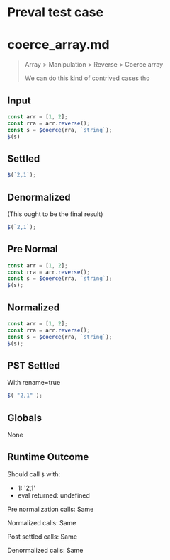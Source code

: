 # Preval test case

# coerce_array.md

> Array > Manipulation > Reverse > Coerce array
>
> We can do this kind of contrived cases tho

## Input

`````js filename=intro
const arr = [1, 2];
const rra = arr.reverse();
const s = $coerce(rra, `string`);
$(s)
`````

## Settled


`````js filename=intro
$(`2,1`);
`````

## Denormalized
(This ought to be the final result)

`````js filename=intro
$(`2,1`);
`````

## Pre Normal


`````js filename=intro
const arr = [1, 2];
const rra = arr.reverse();
const s = $coerce(rra, `string`);
$(s);
`````

## Normalized


`````js filename=intro
const arr = [1, 2];
const rra = arr.reverse();
const s = $coerce(rra, `string`);
$(s);
`````

## PST Settled
With rename=true

`````js filename=intro
$( "2,1" );
`````

## Globals

None

## Runtime Outcome

Should call `$` with:
 - 1: '2,1'
 - eval returned: undefined

Pre normalization calls: Same

Normalized calls: Same

Post settled calls: Same

Denormalized calls: Same
